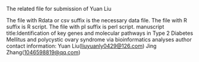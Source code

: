 The related file for submission of Yuan Liu

The file with Rdata or csv suffix is the necessary data file.
The file with R suffix is R script.
The file with pl suffix is perl script.
manuscript title:Identification of key genes and molecular pathways in Type 2 Diabetes Mellitus and polycystic ovary syndrome via bioinformatics analyses
author contact information: Yuan Liu(liuyuanly0429@126.com) Jing Zhang(1046598819@qq.com)
